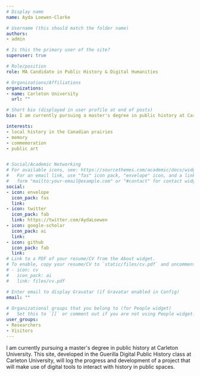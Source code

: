 ```yaml
---
# Display name
name: Ayda Loewen-Clarke

# Username (this should match the folder name)
authors:
- admin

# Is this the primary user of the site?
superuser: true

# Role/position
role: MA Candidate in Public History & Digital Humanities 

# Organizations/Affiliations
organizations:
- name: Carleton University
  url: ""

# Short bio (displayed in user profile at end of posts)
bio: I am currently pursuing a master's degree in public history at Carleton University. This site, developed in the Guerilla Digital Public History class at Carleton University, will log the progress and development of a project that will make use of digital tools to interact with history in public spaces. 

interests:
- local history in the Canadian prairies
- memory
- commemoration
- public art 


# Social/Academic Networking
# For available icons, see: https://sourcethemes.com/academic/docs/widgets/#icons
#   For an email link, use "fas" icon pack, "envelope" icon, and a link in the
#   form "mailto:your-email@example.com" or "#contact" for contact widget.
social:
- icon: envelope
  icon_pack: fas
  link: 
- icon: twitter
  icon_pack: fab
  link: https://twitter.com/AydaLoewen
- icon: google-scholar
  icon_pack: ai
  link: 
- icon: github
  icon_pack: fab
  link:
# Link to a PDF of your resume/CV from the About widget.
# To enable, copy your resume/CV to `static/files/cv.pdf` and uncomment the lines below.  
# - icon: cv
#   icon_pack: ai
#   link: files/cv.pdf

# Enter email to display Gravatar (if Gravatar enabled in Config)
email: ""
  
# Organizational groups that you belong to (for People widget)
#   Set this to `[]` or comment out if you are not using People widget.  
user_groups:
- Researchers
- Visitors
---
```


I am currently pursuing a master's degree in public history at Carleton University. This site, developed in the Guerilla Digital Public History class at Carleton University, will log the progress and development of a project that will make use of digital tools to interact with history in public spaces.
